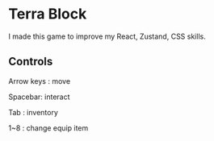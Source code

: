 # Terra Block

I made this game to improve my React, Zustand, CSS skills.

## Controls

Arrow keys : move 

Spacebar: interact  

Tab : inventory  

1~8 : change equip item   
 
